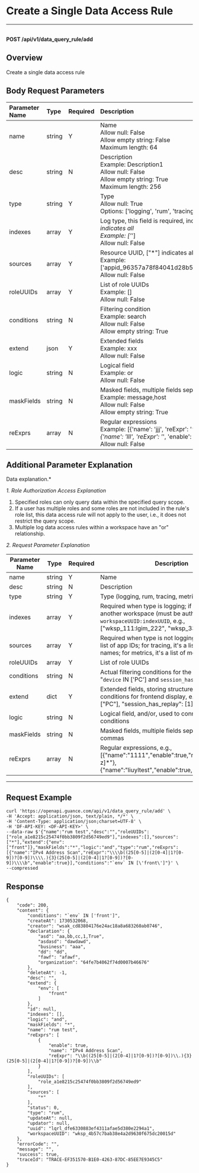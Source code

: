 # Create a Single Data Access Rule

---

<br />**POST /api/v1/data_query_rule/add**

## Overview
Create a single data access rule



## Body Request Parameters

| Parameter Name        | Type     | Required   | Description              |
|:---------------------|:---------|:----------|:------------------------|
| name                 | string   | Y         | Name<br>Allow null: False <br>Allow empty string: False <br>Maximum length: 64 <br> |
| desc                 | string   | N         | Description<br>Example: Description1 <br>Allow null: False <br>Allow empty string: True <br>Maximum length: 256 <br> |
| type                 | string   | Y         | Type<br>Allow null: True <br>Options: ['logging', 'rum', 'tracing', 'metric'] <br> |
| indexes              | array    | Y         | Log type, this field is required, index UUID, ["*"] indicates all<br>Example: ['*'] <br>Allow null: False <br> |
| sources              | array    | Y         | Resource UUID, ["*"] indicates all<br>Example: ['appid_96357a78f84041d28b5d7aaa6201a424'] <br>Allow null: False <br> |
| roleUUIDs            | array    | Y         | List of role UUIDs<br>Example: [] <br>Allow null: False <br> |
| conditions           | string   | N         | Filtering condition<br>Example: search <br>Allow null: False <br>Allow empty string: True <br> |
| extend               | json     | Y         | Extended fields<br>Example: xxx <br>Allow null: False <br> |
| logic                | string   | N         | Logical field<br>Example: or <br>Allow null: False <br> |
| maskFields           | string   | N         | Masked fields, multiple fields separated by commas<br>Example: message,host <br>Allow null: False <br>Allow empty string: True <br> |
| reExprs              | array    | N         | Regular expressions<br>Example: [{'name': 'jjj', 'reExpr': '*', 'enable': 0}, {'name': 'lll', 'reExpr': '*', 'enable': 1}] <br>Allow null: False <br> |

## Additional Parameter Explanation

Data explanation.*

*1. Role Authorization Access Explanation*
1. Specified roles can only query data within the specified query scope.
2. If a user has multiple roles and some roles are not included in the rule's role list, this data access rule will not apply to the user, i.e., it does not restrict the query scope.
3. Multiple log data access rules within a workspace have an "or" relationship.

*2. Request Parameter Explanation*

| Parameter Name        | Type     | Required  | Description          |
|-----------------------|----------|-----------|----------------------|
| name                  | string   | Y         | Name                 |
| desc                  | string   | N         | Description          |
| type                  | string   | Y         | Type (logging, rum, tracing, metric) |
| indexes               | array    | Y         | Required when type is logging; if the index is from another workspace (must be authorized), use `workspaceUUID:indexUUID`, e.g., ["wksp_111:lgim_222", "wksp_333:lgim_444"] |
| sources               | array    | Y         | Required when type is not logging; for rum, it's a list of app IDs; for tracing, it's a list of service names; for metrics, it's a list of measurement sets |
| roleUUIDs             | array    | Y         | List of role UUIDs   |
| conditions            | string   | N         | Actual filtering conditions for the data range, e.g., "`device` IN ['PC'] and `session_has_replay` IN ['1']" |
| extend                | dict     | Y         | Extended fields, storing structured content of conditions for frontend display, e.g., {"device": ["PC"], "session_has_replay": [1]} |
| logic                 | string   | N         | Logical field, and/or, used to connect filtering conditions |
| maskFields            | string   | N         | Masked fields, multiple fields separated by commas |
| reExprs               | array    | N         | Regular expressions, e.g., [{"name":"1111","enable":true,"reExpr":"tkn_[\\da-z]*"},{"name":"liuyltest","enable":true,"reExpr":"test"}] |

--------------



## Request Example
```shell
curl 'https://openapi.guance.com/api/v1/data_query_rule/add' \
-H 'Accept: application/json, text/plain, */*' \
-H 'Content-Type: application/json;charset=UTF-8' \
-H 'DF-API-KEY: <DF-API-KEY>' \
--data-raw $'{"name":"rum test","desc":"","roleUUIDs":["role_a1e8215c25474f0bb3809f2d56749ed9"],"indexes":[],"sources":["*"],"extend":{"env":["front"]},"maskFields":"*","logic":"and","type":"rum","reExprs":[{"name":"IPv4 Address Scan","reExpr":"\\\\b((25[0-5]|(2[0-4]|1?[0-9])?[0-9])\\\\.){3}(25[0-5]|(2[0-4]|1?[0-9])?[0-9])\\\\b","enable":true}],"conditions":"`env` IN [\'front\']"}' \
--compressed
```



## Response
```shell
{
    "code": 200,
    "content": {
        "conditions": "`env` IN ['front']",
        "createAt": 1730532068,
        "creator": "wsak_cd83804176e24ac18a8a683260ab0746",
        "declaration": {
            "asd": "aa,bb,cc,1,True",
            "asdasd": "dawdawd",
            "business": "aaa",
            "dd": "dd",
            "fawf": "afawf",
            "organization": "64fe7b4062f74d0007b46676"
        },
        "deleteAt": -1,
        "desc": "",
        "extend": {
            "env": [
                "front"
            ]
        },
        "id": null,
        "indexes": [],
        "logic": "and",
        "maskFields": "*",
        "name": "rum test",
        "reExprs": [
            {
                "enable": true,
                "name": "IPv4 Address Scan",
                "reExpr": "\\b((25[0-5]|(2[0-4]|1?[0-9])?[0-9])\\.){3}(25[0-5]|(2[0-4]|1?[0-9])?[0-9])\\b"
            }
        ],
        "roleUUIDs": [
            "role_a1e8215c25474f0bb3809f2d56749ed9"
        ],
        "sources": [
            "*"
        ],
        "status": 0,
        "type": "rum",
        "updateAt": null,
        "updator": null,
        "uuid": "lqrl_dfe6330883ef4311afae5d380e2294a1",
        "workspaceUUID": "wksp_4b57c7bab38e4a2d9630f675dc20015d"
    },
    "errorCode": "",
    "message": "",
    "success": true,
    "traceId": "TRACE-EF351570-B1E0-4263-87DC-85EE7E9345C5"
} 
```